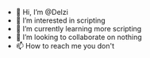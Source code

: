 - 👋 Hi, I’m @Delzi
- 👀 I’m interested in scripting
- 🌱 I’m currently learning more scripting
- 💞️ I’m looking to collaborate on nothing
- 📫 How to reach me you don't
